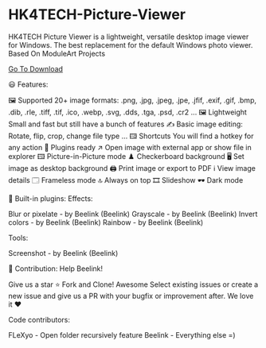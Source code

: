 # HK4TECH-Picture-Viewer
HK4TECH Picture Viewer is a lightweight, versatile desktop image viewer for Windows. The best replacement for the default Windows photo viewer. Based On ModuleArt Projects

[Go To Download](https://github.com/AhmedNasserHK/HK4TECH-Picture-Viewer/releases/tag/1.0.1.0)

😃 Features:

🖼️ Supported 20+ image formats: .png, .jpg, .jpeg, .jpe, .jfif, .exif, .gif, .bmp, .dib, .rle, .tiff, .tif, .ico, .webp, .svg, .dds, .tga, .psd, .cr2 ...
🖼️ Lightweight Small and fast but still have a bunch of features
✍️ Basic image editing: Rotate, flip, crop, change file type ...
🖽 Shortcuts You will find a hotkey for any action
🧩 Plugins ready
↗️ Open image with external app or show file in explorer
🖽 Picture-in-Picture mode
♟️ Checkerboard background
🖥️ Set image as desktop background
🖨️ Print image or export to PDF
ℹ️ View image details
🗔 Frameless mode
🔝 Always on top
🎞️ Slideshow
🕶️ Dark mode



🧩 Built-in plugins:
Effects:

Blur or pixelate - by Beelink (Beelink)
Grayscale - by Beelink (Beelink)
Invert colors - by Beelink (Beelink)
Rainbow - by Beelink (Beelink)

Tools:

Screenshot - by Beelink (Beelink)


🔨 Contribution:
Help Beelink!

Give us a star ⭐
Fork and Clone! Awesome
Select existing issues or create a new issue and give us a PR with your bugfix or improvement after. We love it ❤


Code contributors:

FLeXyo - Open folder recursively feature
Beelink - Everything else =)
